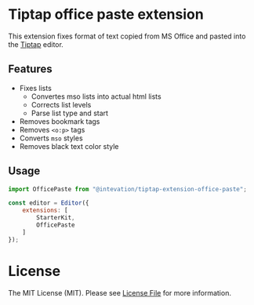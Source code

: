 # Tiptap office paste extension
This extension fixes format of text copied from MS Office and pasted into the [Tiptap](https://tiptap.dev/) editor. 

## Features
* Fixes lists
  * Convertes mso lists into actual html lists
  * Corrects list levels
  * Parse list type and start
* Removes bookmark tags
* Removes `<o:p>` tags
* Converts `mso` styles
* Removes black text color style

## Usage
```javascript
import OfficePaste from "@intevation/tiptap-extension-office-paste";

const editor = Editor({
    extensions: [
        StarterKit,
        OfficePaste
    ]
});
```

# License

The MIT License (MIT). Please see [License File](https://github.com/Intevation/tiptap-extension-office-paste/blob/main/Licence.md) for more information.
